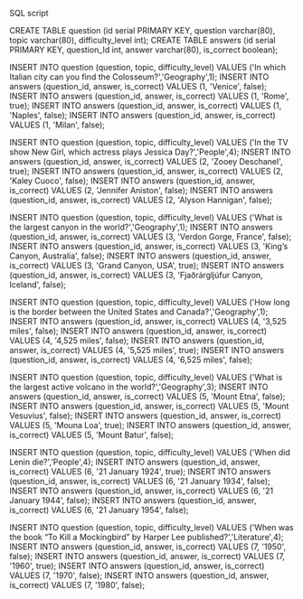 SQL script

CREATE TABLE question (id serial PRIMARY KEY, question varchar(80), topic varchar(80), difficulty_level int);
CREATE TABLE answers (id serial PRIMARY KEY, question_Id int, answer varchar(80), is_correct boolean);

INSERT INTO question (question, topic, difficulty_level) VALUES ('In which Italian city can you find the Colosseum?','Geography',1);
INSERT INTO answers (question_id, answer, is_correct) VALUES (1, 'Venice', false);
INSERT INTO answers (question_id, answer, is_correct) VALUES (1, 'Rome', true);
INSERT INTO answers (question_id, answer, is_correct) VALUES (1, 'Naples', false);
INSERT INTO answers (question_id, answer, is_correct) VALUES (1, 'Milan', false);

INSERT INTO question (question, topic, difficulty_level) VALUES ('In the TV show New Girl, which actress plays Jessica Day?','People',4);
INSERT INTO answers (question_id, answer, is_correct) VALUES (2, 'Zooey Deschanel', true);
INSERT INTO answers (question_id, answer, is_correct) VALUES (2, 'Kaley Cuoco', false);
INSERT INTO answers (question_id, answer, is_correct) VALUES (2, 'Jennifer Aniston', false);
INSERT INTO answers (question_id, answer, is_correct) VALUES (2, 'Alyson Hannigan', false);

INSERT INTO question (question, topic, difficulty_level) VALUES ('What is the largest canyon in the world?','Geography',1);
INSERT INTO answers (question_id, answer, is_correct) VALUES (3, 'Verdon Gorge, France', false);
INSERT INTO answers (question_id, answer, is_correct) VALUES (3, 'King’s Canyon, Australia', false);
INSERT INTO answers (question_id, answer, is_correct) VALUES (3, 'Grand Canyon, USA', true);
INSERT INTO answers (question_id, answer, is_correct) VALUES (3, 'Fjaðrárgljúfur Canyon, Iceland', false);

INSERT INTO question (question, topic, difficulty_level) VALUES ('How long is the border between the United States and Canada?','Geography',1);
INSERT INTO answers (question_id, answer, is_correct) VALUES (4, '3,525 miles', false);
INSERT INTO answers (question_id, answer, is_correct) VALUES (4, '4,525 miles', false);
INSERT INTO answers (question_id, answer, is_correct) VALUES (4, '5,525 miles', true);
INSERT INTO answers (question_id, answer, is_correct) VALUES (4, '6,525 miles', false);

INSERT INTO question (question, topic, difficulty_level) VALUES ('What is the largest active volcano in the world?','Geography',3);
INSERT INTO answers (question_id, answer, is_correct) VALUES (5, 'Mount Etna', false);
INSERT INTO answers (question_id, answer, is_correct) VALUES (5, 'Mount Vesuvius', false);
INSERT INTO answers (question_id, answer, is_correct) VALUES (5, 'Mouna Loa', true);
INSERT INTO answers (question_id, answer, is_correct) VALUES (5, 'Mount Batur', false);

INSERT INTO question (question, topic, difficulty_level) VALUES ('When did Lenin die?','People',4);
INSERT INTO answers (question_id, answer, is_correct) VALUES (6, '21 January 1924', true);
INSERT INTO answers (question_id, answer, is_correct) VALUES (6, '21 January 1934', false);
INSERT INTO answers (question_id, answer, is_correct) VALUES (6, '21 January 1944', false);
INSERT INTO answers (question_id, answer, is_correct) VALUES (6, '21 January 1954', false);

INSERT INTO question (question, topic, difficulty_level) VALUES ('When was the book “To Kill a Mockingbird” by Harper Lee published?','Literature',4);
INSERT INTO answers (question_id, answer, is_correct) VALUES (7, '1950', false);
INSERT INTO answers (question_id, answer, is_correct) VALUES (7, '1960', true);
INSERT INTO answers (question_id, answer, is_correct) VALUES (7, '1970', false);
INSERT INTO answers (question_id, answer, is_correct) VALUES (7, '1980', false);
